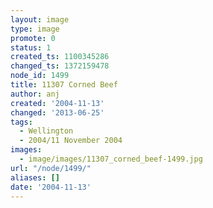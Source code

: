 ```yaml
---
layout: image
type: image
promote: 0
status: 1
created_ts: 1100345286
changed_ts: 1372159478
node_id: 1499
title: 11307 Corned Beef
author: anj
created: '2004-11-13'
changed: '2013-06-25'
tags:
  - Wellington
  - 2004/11 November 2004
images:
  - image/images/11307_corned_beef-1499.jpg
url: "/node/1499/"
aliases: []
date: '2004-11-13'
---
```


